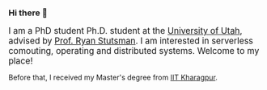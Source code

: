 ### Hi there 👋

<span style="font-size:larger;">I am a PhD student Ph.D. student at the <a href="http://www.cs.utah.edu/" target="_blank"> University of Utah</a>, advised by <a href="http://www.cs.utah.edu/~stutsman/" target="_blank">Prof. Ryan Stutsman</a>. I am interested in serverless comouting, operating and distributed systems. Welcome to my place!</span>

<p>Before that, I received my Master's degree from <a href="http://www.iitkgp.ac.in/" target="_blank">IIT Kharagpur</a>.</p>

<!--
**samanta-amit/samanta-amit** is a ✨ _special_ ✨ repository because its `README.md` (this file) appears on your GitHub profile.

Here are some ideas to get you started:

- 🔭 I’m currently working on ...
- 🌱 I’m currently learning ...
- 👯 I’m looking to collaborate on ...
- 🤔 I’m looking for help with ...
- 💬 Ask me about ...
- 📫 How to reach me: ...
- 😄 Pronouns: ...
- ⚡ Fun fact: ...
-->
